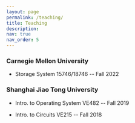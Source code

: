 ```yaml
---
layout: page
permalink: /teaching/
title: Teaching
description:
nav: true
nav_order: 5
---
```


### Carnegie Mellon University

- Storage System 15746/18746 -- Fall 2022

### Shanghai Jiao Tong University

- Intro. to Operating System VE482  -- Fall 2019

- Intro. to Circuits VE215 -- Fall 2018

